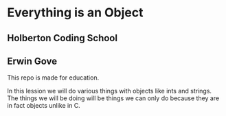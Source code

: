 # Everything is an Object
## Holberton Coding School
## Erwin Gove

This repo is made for education.

In this lession we will do various things with objects like ints and strings.
The things we will be doing will be things we can only do because they are
in fact objects unlike in C.